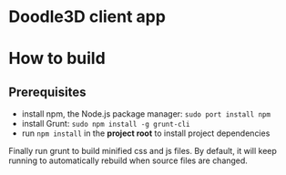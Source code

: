 Doodle3D client app
===================


# How to build

## Prerequisites
- install npm, the Node.js package manager: `sudo port install npm`
- install Grunt: `sudo npm install -g grunt-cli`
- run `npm install` in the **project root** to install project dependencies

Finally run grunt to build minified css and js files. By default, it will keep
running to automatically rebuild when source files are changed.
